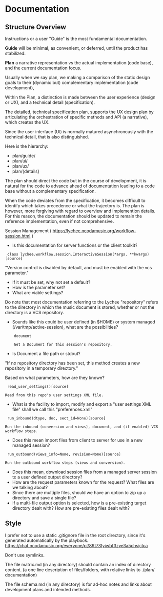 # Documentation

## Structure Overview

Instructions or a user "Guide" is the most fundamental documentation.

**Guide** will be minimal, as convenient, or deferred, until the product has stabilized.

**Plan** a narrative representation vs the actual implementation (code base), and the current documentation focus.

Usually when we say plan, we making a comparison of the static design goals to their (dynamic but) complementary implementation (code development),

Within the Plan, a distinction is made between the user experience (design or UX), and a technical detail (specification).

The detailed, technical specification plan, supports the UX design plan by articulating the orchestration of specific methods and API (a narrative), which creates the UX.

Since the user interface (UI) is normally matured asynchronously with the technical detail, that is also distinguished.

Here is the hierarchy:
* plan/guide/
* plan/ui/
* plan/ux/
* plan/{details}

The plan should direct the code but in the course of development,
it is natural for the code to advance ahead of documentation 
leading to a code base without a complementary specification. 

When the code deviates from the specification, it becomes difficult to identify
which takes precedence or what the trajectory is. The plan is however, more forgiving
with regard to overview and implemention details.  For this reason, the documentation should be updated
to remain the reference implementation, even if not comprehensive.



Session Management ( https://lychee.ncodamusic.org/workflow-session.html )

* Is this documentation for server functions or the client toolkit?

` class lychee.workflow.session.InteractiveSession(*args, **kwargs)[source]`

"Version control is disabled by default, and must be enabled with the vcs parameter."

* If it must be set, why not set a default?
* How is the parameter set?
* What are viable settings?

Do note that most documentation referring to the Lychee "repository" refers to the directory in which the music document is stored, whether or not the directory is a VCS repository.

* Sounds like this could be user defined (in $HOME) or system managed (/var/tmp/active-session), what are the possibilities?

`    document`

        Get a Document for this session's repository.

* Is Document a file path or stdout?

"If no repository directory has been set, this method creates a new repository in a temporary directory."

Based on what parameters, how are they known?




` read_user_settings()[source]`

    Read from this repo's user settings XML file.

* What is the facility to import, modify and export a "user settings XML file" shall we call this "preferences.xml"



` run_inbound(dtype, doc, sect_id=None)[source]`

    Run the inbound (conversion and views), document, and (if enabled) VCS workflow steps.

* Does this mean import files from client to server for use in a new managed session?


` run_outbound(views_info=None, revision=None)[source]`

    Run the outbound workflow steps (views and conversion).

* Does this mean, download session files from a managed server session to a user defined output directory?
* How are the request parameters known for the request? What files are we talking about?
* Since there are multiple files, should we have an option to zip up a directory and save a single file?
* If a multi-file output option is selected, how is a pre-existing target directory dealt with? How are pre-existing files dealt with?







## Style

I prefer not to use a static .gitignore file in the root directory, since it's generated automatically by the playbook.
https://chat.ncodamusic.org/everyone/pl/89t73fyiwbf3zye3a5chsjctca

Don't use symlinks.

The file matrix.md (in any directory) should contain an index of directory content.
(a one line description of files/folders, with relative links to ./plan/ documentation)

The file schema.md (in any directory) is for ad-hoc notes and links about development plans and intended methods.

